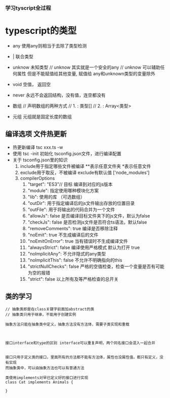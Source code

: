 ### 学习tyscript全过程
# typescript的类型

* any 使用any则相当于去除了类型检测
* | 联合类型
* unknow 未知类型
// unknow 其实就是一个安全的any
// unknow 可以辅助任何属性 但是不能赋值给其他变量, 赋值给 any和unknown类型的变量除外
* void  空值， 返回空
* never 永远不会返回结构，没有值，连空都没有

* 数组
// 声明数组的两种方式
//  1. : 类型[]
//  2. : Array<类型>

* 元组  元组就是固定长度的数组 
  


## 编译选项  文件热更新

* 热更新编译  tsc xxx.ts -w
* 使用 tsc -init  初始化 tsconfig.json文件，进行编译配置
* 关于 tsconfig.json里的知识
  1. include用于指定哪些文件被编译  **表示任意文件夹 *表示任意文件
  2. exclude用于取反，不被编译 exclude有默认值 ['node_modules']
  3.  compilerOptions
      1.   "target": "ES3"// 目标 编译到对应的js版本
      2.   "module": 指定使用哪种模块化方案
      3.   "lib": 使用的库 （可选数组）
      4.   "outDir": 用于指定编译后的js文件输出存放的位置目录
      5.   "outFile": 用于将输出的代码合并为一个文件
      6.   "allowJs": false   是否编译目标文件夹下的js文件，默认为false
      7.   "checkJs": false 是否检测js文件是否符合ts语法，默认false
      8.   "removeComments": true  编译是否移除注释
      9.   "noEmit": true  不生成编译后的文件
      10.  "noEmitOnError": true 当有错误时不生成编译文件 
      11.  "alwaysStrict": false 编译使用严格模式 默认为打开 true
      12.  "noImplicitAny":  不允许隐式的any类型
      13.  "noImplicitThis": false 不允许不明确指向的this
      14.  "strictNullChecks": false 严格的空值检查，检查一个变量是否有可能为空的报错
      15.  "strict": false  以上所有及等严格检查的总开关
## 类的学习

    // 抽象类即是在class关键字前面加abstract的类
    // 抽象类只用于继承，不能用于创建实例

    抽象方法只能在抽象类中定义，抽象方法没有方法体，需要子类实现和重载



    接口interface和type的区别 interface可以重复声明，两个同名接口会混入一起合并


    接口只用于定义类的接口，里面所有的方法都不能有方法体，属性也没属性值，都只有定义，没有实现
    而抽象类中，可以由抽象方法也可以有普通方法

    类使用implements对早已定义好的接口进行实现
    class Cat implements Animals {
      
    }